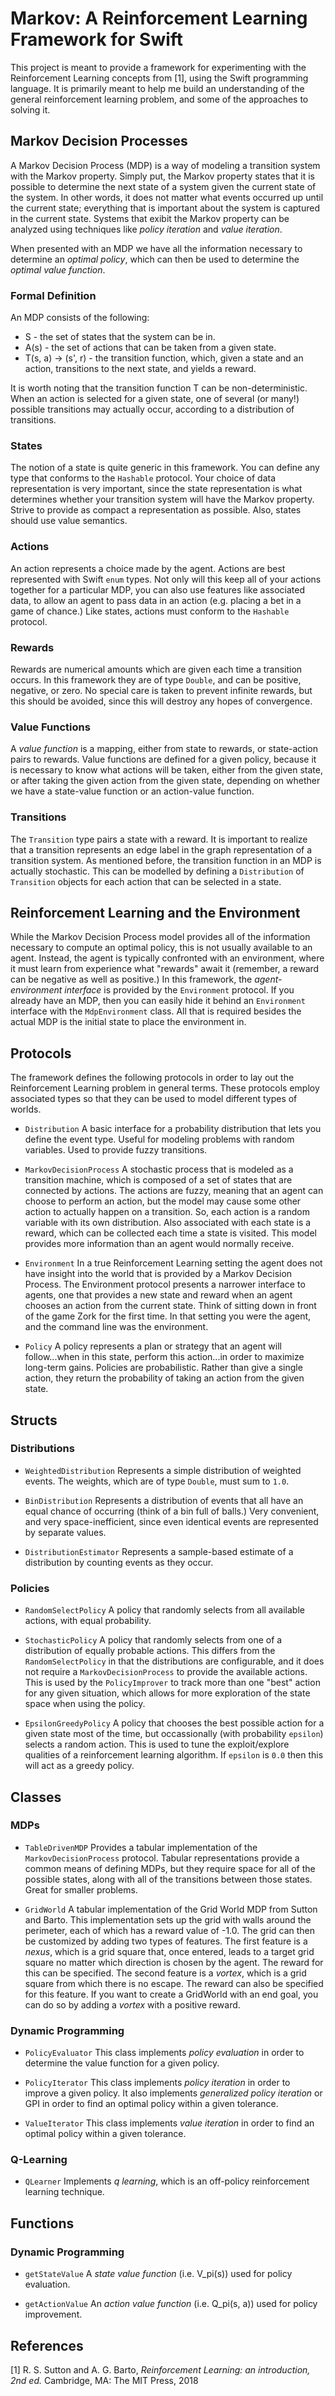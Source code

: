 #  Markov: A Reinforcement Learning Framework for Swift

This project is meant to provide a framework for experimenting with the Reinforcement Learning concepts from [1], using the Swift programming language. It is primarily meant to help me build an understanding of the general reinforcement learning problem, and some of the approaches to solving it.

## Markov Decision Processes

A Markov Decision Process (MDP) is a way of modeling a transition system with the Markov property. Simply put, the Markov property states that it is possible to determine the next state of a system given the current state of the system. In other words, it does not matter what events occurred up until the current state; everything that is important about the system is captured in the current state. Systems that exibit the Markov property can be analyzed using techniques like *policy iteration* and *value iteration*.

When presented with an MDP we have all the information necessary to determine an *optimal policy*, which can then be used to determine the *optimal value function*.

### Formal Definition

An MDP consists of the following:

* S - the set of states that the system can be in.
* A(s) - the set of actions that can be taken from a given state.
* T(s, a) -> (s', r) - the transition function, which, given a state and an action, transitions to the next state, and yields a reward.

It is worth noting that the transition function T can be non-deterministic. When an action is selected for a given state, one of several (or many!) possible transitions may actually occur, according to a distribution of transitions.

### States

The notion of a state is quite generic in this framework. You can define any type that conforms to the `Hashable` protocol. Your choice of data representation is very important, since the state representation is what determines whether your transition system will have the Markov property. Strive to provide as compact a representation as possible. Also, states should use value semantics.

### Actions

An action represents a choice made by the agent. Actions are best represented with Swift `enum` types. Not only will this keep all of your actions together for a particular MDP, you can also use features like associated data, to allow an agent to pass data in an action (e.g. placing a bet in a game of chance.) Like states, actions must conform to the `Hashable` protocol.

### Rewards

Rewards are numerical amounts which are given each time a transition occurs. In this framework they are of type `Double`, and can be positive, negative, or zero. No special care is taken to prevent infinite rewards, but this should be avoided, since this will destroy any hopes of convergence.

### Value Functions

A *value function* is a mapping, either from state to rewards, or state-action pairs to rewards. Value functions are defined for a given policy, because it is necessary to know what actions will be taken, either from the given state, or after taking the given action from the given state, depending on whether we have a state-value function or an action-value function.

### Transitions

The `Transition` type pairs a state with a reward. It is important to realize that a transition represents an edge label in the graph representation of a transition system. As mentioned before, the transition function in an MDP is actually stochastic. This can be modelled by defining a `Distribution` of `Transition` objects for each action that can be selected in a state. 

## Reinforcement Learning and the Environment

While the Markov Decision Process model provides all of the information necessary to compute an optimal policy, this is not usually available to an agent. Instead, the agent is typically confronted with an environment, where it must learn from experience what "rewards" await it (remember, a reward can be negative as well as positive.) In this framework, the *agent-environment interface* is provided by the `Environment` protocol. If you already have an MDP, then you can easily hide it behind an `Environment` interface with the `MdpEnvironment` class. All that is required besides the actual MDP is the initial state to place the environment in.

## Protocols

The framework defines the following protocols in order to lay out the Reinforcement Learning problem in general terms. These protocols employ associated types so that they can be used to model different types of worlds.

* `Distribution`    A basic interface for a probability distribution that lets you define the event type. Useful for modeling problems with random variables. Used to provide fuzzy transitions.

* `MarkovDecisionProcess`   A stochastic process that is modeled as a transition machine, which is composed of a set of states that are connected by actions. The actions are fuzzy, meaning that an agent can choose to perform an action, but the model may cause some other action to actually happen on a transition. So, each action is a random variable with its own distribution. Also associated with each state is a reward, which can be collected each time a state is visited. This model provides more information than an agent would normally receive.

* `Environment` In a true Reinforcement Learning setting the agent does not have insight into the world that is provided by a Markov Decision Process. The Environment protocol presents a narrower interface to agents, one that provides a new state and reward when an agent chooses an action from the current state. Think of sitting down in front of the game Zork for the first time. In that setting you were the agent, and the command line was the environment. 

* `Policy`  A policy represents a plan or strategy that an agent will follow...when in this state, perform this action...in order to maximize long-term gains. Policies are probabilistic. Rather than give a single action, they return the probability of taking an action from the given state.

## Structs

### Distributions

* `WeightedDistribution`    Represents a simple distribution of weighted events. The weights, which are of type `Double`, must sum to `1.0`.

* `BinDistribution`  Represents a distribution of events that all have an equal chance of occurring (think of a bin full of balls.) Very convenient, and very space-inefficient, since even identical events are represented by separate values.

* `DistributionEstimator`   Represents a sample-based estimate of a distribution by counting events as they occur.

### Policies

* `RandomSelectPolicy`  A policy that randomly selects from all available actions, with equal probability.

* `StochasticPolicy`    A policy that randomly selects from one of a distribution of equally probable actions. This differs from the `RandomSelectPolicy` in that the distributions are configurable, and it does not require a `MarkovDecisionProcess` to provide the available actions. This is used by the `PolicyImprover` to track more than one "best" action for any given situation, which allows for more exploration of the state space when using the policy.

* `EpsilonGreedyPolicy` A policy that chooses the best possible action for a given state most of the time, but occassionally (with probability `epsilon`) selects a random action. This is used to tune the exploit/explore qualities of a reinforcement learning algorithm. If `epsilon` is `0.0` then this will act as a greedy policy.

## Classes

### MDPs

* `TableDrivenMDP`  Provides a tabular implementation of the `MarkovDecisionProcess` protocol. Tabular representations provide a common means of defining MDPs, but they require space for all of the possible states, along with all of the transitions between those states. Great for smaller problems.

* `GridWorld`   A tabular implementation of the Grid World MDP from Sutton and Barto. This implementation sets up the grid with walls around the perimeter, each of which has a reward value of -1.0. The grid can then be customized by adding two types of features. The first feature is a *nexus*, which is a grid square that, once entered, leads to a target grid square no matter which direction is chosen by the agent. The reward for this can be specified. The second feature is a *vortex*, which is a grid square from which there is no escape. The reward can also be specified for this feature. If you want to create a GridWorld with an end goal, you can do so by adding a *vortex* with a positive reward.

### Dynamic Programming

* `PolicyEvaluator` This class implements *policy evaluation* in order to determine the value function for a given policy.

* `PolicyIterator`  This class implements *policy iteration* in order to improve a given policy. It also implements *generalized policy iteration* or GPI in order to find an optimal policy within a given tolerance.

* `ValueIterator`   This class implements *value iteration* in order to find an optimal policy within a given tolerance.

### Q-Learning

* `QLearner`    Implements *q learning*, which is an off-policy reinforcement learning technique.

## Functions

### Dynamic Programming

* `getStateValue`   A *state value function* (i.e. V_pi(s)) used for policy evaluation.

* `getActionValue`  An *action value function* (i.e. Q_pi(s, a)) used for policy improvement.

## References

[1] R. S.  Sutton and A. G. Barto, *Reinforcement Learning: an introduction, 2nd ed.* Cambridge, MA: The MIT Press, 2018 

